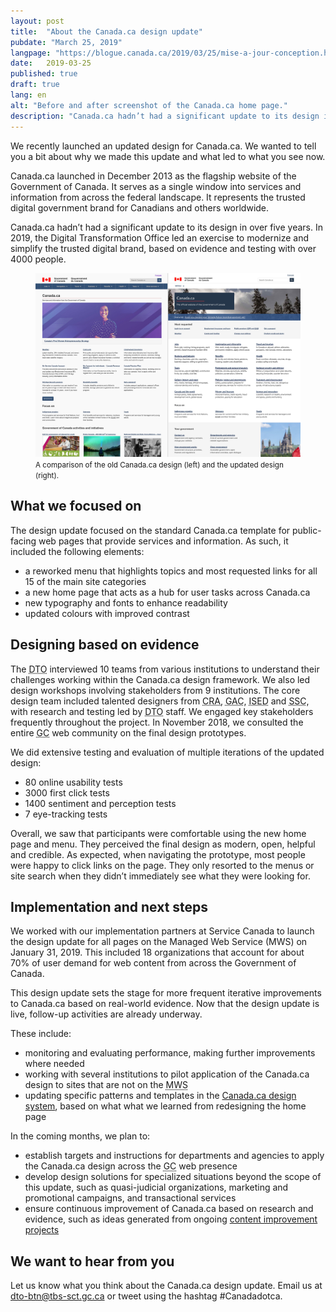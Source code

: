 ```yaml
---
layout: post
title:  "About the Canada.ca design update"
pubdate: "March 25, 2019"
langpage: "https://blogue.canada.ca/2019/03/25/mise-a-jour-conception.html"
date:   2019-03-25
published: true
draft: true
lang: en
alt: "Before and after screenshot of the Canada.ca home page."
description: "Canada.ca hadn’t had a significant update to its design in over five years. In 2019, the Digital Transformation Office led an exercise to modernize and simplify the trusted digital brand, based on evidence and testing with over 4000 people."
---
```


We recently launched an updated design for Canada.ca. We wanted to tell you a bit about why we made this update and what led to what you see now.

Canada.ca launched in December 2013 as the flagship website of the Government of Canada. It serves as a single window into services and information from across the federal landscape. It represents the trusted digital government brand for Canadians and others worldwide.

Canada.ca hadn’t had a significant update to its design in over five years. In 2019, the Digital Transformation Office led an exercise to modernize and simplify the trusted digital brand, based on evidence and testing with over 4000 people.

<figure>
<img class="img-responsive border" alt="Before and after image of the Canada.ca homepage"
src="/images/design-refresh/before-after-refresh.jpg"/>

<figcaption><small>A comparison of the old Canada.ca design (left) and the updated design (right).</small></figcaption>

</figure>

## What we focused on ##

The design update focused on the standard Canada.ca template for public-facing web pages that provide services and information. As such, it included the following elements:

* a reworked menu that highlights topics and most requested links for all 15 of the main site categories
* a new home page that acts as a hub for user tasks across Canada.ca
* new typography and fonts to enhance readability
* updated colours with improved contrast


## Designing based on evidence ##

The <abbr title="Digital Transformation Office">DTO</abbr> interviewed 10 teams from various institutions to understand their challenges working within the Canada.ca design framework. We also led design workshops involving stakeholders from 9 institutions. The core design team included talented designers from <abbr title="Canada Revenue Agency">CRA</abbr>, <abbr title="Global Affairs Canada">GAC</abbr>, <abbr title="Innovation, Science and Economic Development Canada">ISED</abbr> and <abbr title="Shared Services Canada">SSC</abbr>, with research and testing led by <abbr title="Digital Transformation Office">DTO</abbr> staff. We engaged key stakeholders frequently throughout the project. In November 2018, we consulted the entire <abbr title="Government of Canada">GC</abbr> web community on the final design prototypes.

We did extensive testing and evaluation of multiple iterations of the updated design:

* 80 online usability tests
* 3000 first click tests
* 1400 sentiment and perception tests
* 7 eye-tracking tests

Overall, we saw that participants were comfortable using the new home page and menu. They perceived the final design as modern, open, helpful and credible. As expected, when navigating the prototype, most people were happy to click links on the page. They only resorted to the menus or site search when they didn’t immediately see what they were looking for.


## Implementation and next steps ##
We worked with our implementation partners at Service Canada to launch the design update for all pages on the Managed Web Service (MWS) on January 31, 2019. This included 18 organizations that account for about 70% of user demand for web content from across the Government of Canada.

This design update sets the stage for more frequent iterative improvements to Canada.ca based on real-world evidence. Now that the design update is live, follow-up activities are already underway.

These include:

* monitoring and evaluating performance, making further improvements where needed
* working with several institutions to pilot application of the Canada.ca design to sites that are not on the <abbr title="Managed Web Service"> MWS</abbr>
* updating specific patterns and templates in the <a href="https://www.canada.ca/en/government/about/design-system.html">Canada.ca design system</a>, based on what what we learned from redesigning the home page

In the coming months, we plan to:

* establish targets and instructions for departments and agencies to apply the Canada.ca design across the <abbr title="Government of Canada">GC</abbr> web presence
* develop design solutions for specialized situations beyond the scope of this update, such as quasi-judicial organizations, marketing and promotional campaigns, and transactional services
* ensure continuous improvement of Canada.ca based on research and evidence, such as ideas generated from ongoing <a href="https://blog.canada.ca/pages/project-overview.html">content improvement projects</a>


## We want to hear from you ##
Let us know what you think about the Canada.ca design update. Email us at [dto-btn@tbs-sct.gc.ca](mailto:dto-btn@tbs-sct.gc.ca) or tweet using the hashtag #Canadadotca.
